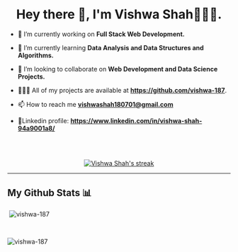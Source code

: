 
<h1 align="center">Hey there 👋, I'm Vishwa Shah👩🏽‍💻.</h1>

- 🔭 I’m currently working on **Full Stack Web Development.**

- 🌱 I’m currently learning **Data Analysis and Data Structures and Algorithms.**

- 👯 I’m looking to collaborate on **Web Development and Data Science Projects.**

- 👩🏽‍💻 All of my projects are available at **https://github.com/vishwa-187**.

- 📫 How to reach me **vishwashah180701@gmail.com**

- 🎫Linkedin profile: **https://www.linkedin.com/in/vishwa-shah-94a9001a8/**
<br>
<!-- 
  <p><a href="https://www.linkedin.com/in/vishwa-shah-94a9001a8/" rel="nofollow"><img src="https://camo.githubusercontent.com/162001cc0747178f47ced6e40de0cd16e375beb9b5fbca4ea3d520ecca78cd85/68747470733a2f2f696d672e69636f6e73382e636f6d2f666c75656e742f34382f3030303030302f6c696e6b6564696e2e706e67" data-canonical-src="https://img.icons8.com/fluent/48/000000/linkedin.png" style="max-width:100%;"></a>
 <a href="https://www.hackerrank.com/vss187001" rel="nofollow"><img src="https://github.com/vishwa-187/vishwa-187/blob/main/hackkerank.png " style="max-width:20%;"></a>
  <a href="https://leetcode.com/vishwa-187/" rel="nofollow"><img src="https://github.com/vishwa-187/vishwa-187/blob/main/leetcode.png" style="max-width:100%;"></a>  
 <a href="https://www.codechef.com/users/vishwa_shah18" rel="nofollow"><img src="https://github.com/vishwa-187/vishwa-187/blob/main/codechef.png" style="max-width:100%;"></a> 
</p> -->

<br>

<p align="center">
    <a href="https://github.com/github-readme-streak-stats">
        <img title="🔥 Get streak stats for your profile at git.io/streak-stats" alt="Vishwa Shah's streak" src="https://github-readme-streak-stats.herokuapp.com/?user=vishwa-187&theme=dark" data-canonical-src="https://github-readme-streak-stats.herokuapp.com/?user=vishwa-187&amp;theme=black-ice&amp;hide_border=true&amp;stroke=0000&amp;background=060A0CD0" style="max-width: 100%;">
    </a>
</p>

<hr>
<h2> My Github Stats 📊</h2>
<p align = ""center>&nbsp;<img align="center" src="https://github-readme-stats.vercel.app/api?username=vishwa-187&theme=vision-friendly-dark&show_icons=true&locale=en" style="max-width: 100%;" alt="vishwa-187" /></p>
<br>

<p><img align="center" src="https://github-readme-stats.vercel.app/api/top-langs?username=vishwa-187&show_icons=true&locale=en&theme=dark&layout=compact" alt="vishwa-187" /></p>
<br>

  
